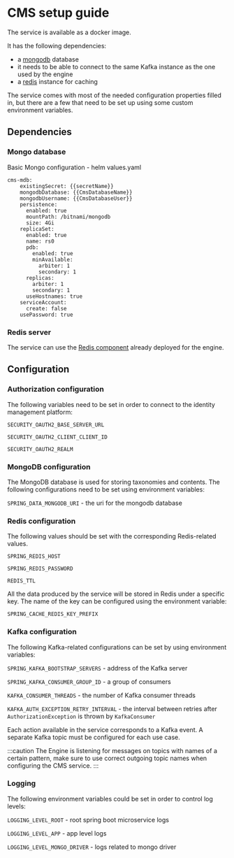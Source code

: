 # CMS setup guide

The service is available as a docker image.

It has the following dependencies:

* a [mongodb](https://www.mongodb.com/2) database
* it needs to be able to connect to the same Kafka instance as the one used by the engine
* a [redis](https://redis.io/) instance for caching&#x20;

The service comes with most of the needed configuration properties filled in, but there are a few that need to be set up using some custom environment variables.

## Dependencies <a href="#2939ce6e-c291-40c2-b3d6-1e789b1617d7" id="2939ce6e-c291-40c2-b3d6-1e789b1617d7"></a>

### **Mongo database**

Basic Mongo configuration - helm values.yaml

```
cms-mdb:
    existingSecret: {{secretName}}
    mongodbDatabase: {{CmsDatabaseName}}
    mongodbUsername: {{CmsDatabaseUser}}
    persistence:
      enabled: true
      mountPath: /bitnami/mongodb
      size: 4Gi
    replicaSet:
      enabled: true
      name: rs0
      pdb:
        enabled: true
        minAvailable:
          arbiter: 1
          secondary: 1
      replicas:
        arbiter: 1
        secondary: 1
      useHostnames: true
    serviceAccount:
      create: false
    usePassword: true
```

### **Redis server** <a href="#faa668e8-966f-468a-8009-f4e903e01d14" id="faa668e8-966f-468a-8009-f4e903e01d14"></a>

The service can use the [Redis component](https://app.gitbook.com/@flowx-ai/s/flowx-docs/flowx-engine/setup-guide#2-redis-server) already deployed for the engine.

## Configuration <a href="#bad24571-ff23-4ec3-83d9-8a2ace74a6b4" id="bad24571-ff23-4ec3-83d9-8a2ace74a6b4"></a>

### Authorization configuration

The following variables need to be set in order to connect to the identity management platform:

`SECURITY_OAUTH2_BASE_SERVER_URL`

`SECURITY_OAUTH2_CLIENT_CLIENT_ID`

`SECURITY_OAUTH2_REALM`

### MongoDB configuration

The MongoDB database is used for storing taxonomies and contents. The following configurations need to be set using environment variables:

`SPRING_DATA_MONGODB_URI` - the uri for the mongodb database

### Redis configuration

The following values should be set with the corresponding Redis-related values.&#x20;

`SPRING_REDIS_HOST`

`SPRING_REDIS_PASSWORD`

`REDIS_TTL`

All the data produced by the service will be stored in Redis under a specific key. The name of the key can be configured using the environment variable:

`SPRING_CACHE_REDIS_KEY_PREFIX`

### **Kafka configuration** <a href="#63673403-7b21-440b-a173-211fd5c9a86e" id="63673403-7b21-440b-a173-211fd5c9a86e"></a>

The following Kafka-related configurations can be set by using environment variables:

`SPRING_KAFKA_BOOTSTRAP_SERVERS` - address of the Kafka server

`SPRING_KAFKA_CONSUMER_GROUP_ID` - a group of consumers

`KAFKA_CONSUMER_THREADS` - the number of Kafka consumer threads

`KAFKA_AUTH_EXCEPTION_RETRY_INTERVAL` - the interval between retries after `AuthorizationException` is thrown by `KafkaConsumer`

Each action available in the service corresponds to a Kafka event. A separate Kafka topic must be configured for each use case.

:::caution
The Engine is listening for messages on topics with names of a certain pattern, make sure to use correct outgoing topic names when configuring the CMS service.
:::

### Logging

The following environment variables could be set in order to control log levels:

`LOGGING_LEVEL_ROOT` - root spring boot microservice logs

`LOGGING_LEVEL_APP` - app level logs

`LOGGING_LEVEL_MONGO_DRIVER` - logs related to mongo driver
